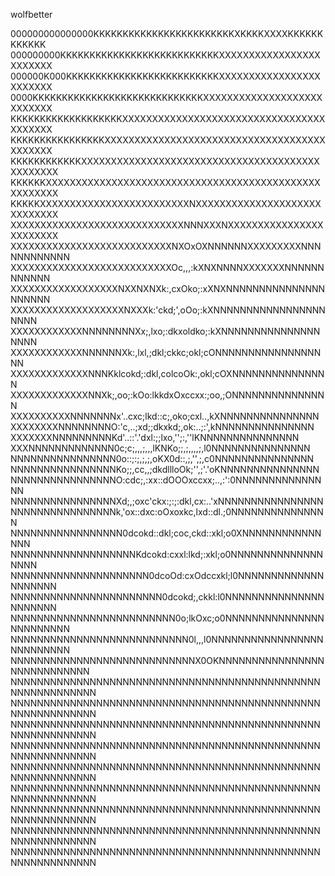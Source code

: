 wolfbetter

000000000000000KKKKKKKKKKKKKKKKKKKKKKKKXKKKKXXXXKKKKKKKKKKKK
000000000KKKKKKKKKKKKKKKKKKKKKKKKKKKXXXXXXXXXXXXXXXXXXXXXXXX
000000K000KKKKKKKKKKKKKKKKKKKKKKKKKKXXXXXXXXXXXXXXXXXXXXXXXX
0000KKKKKKKKKKKKKKKKKKKKKKKKKKKKKXXXXXXXXXXXXXXXXXXXXXXXXXXX
KKKKKKKKKKKKKKKKKKKXXXXXXXXXXXXXXXXXXXXXXXXXXXXXXXXXXXXXXXXX
KKKKKKKKKKKKKKKKXXXXXXXXXXXXXXXXXXXXXXXXXXXXXXXXXXXXXXXXXXXX
KKKKKKKKKKKKXXXXXXXXXXXXXXXXXXXXXXXXXXXXXXXXXXXXXXXXXXXXXXXX
KKKKKKXXXXXXXXXXXXXXXXXXXXXXXXXXXXXXXXXXXXXXXXXXXXXXXXXXXXXX
KKKKKXXXXXXXXXXXXXXXXXXXXXXXXXNXXXXXXXXXXXXXXXXXXXXXXXXXXXXX
XXXXXXXXXXXXXXXXXXXXXXXXXXXXXNNNXXXNXXXXXXXXXXXXXXXXXXXXXXXX
XXXXXXXXXXXXXXXXXXXXXXXXXXXNXOxOXNNNNNNXXXXXXXXXNNNNNNNNNNNN
XXXXXXXXXXXXXXXXXXXXXXXXXXXOc,,,:kXNXNNNNXXXXXXXNNNNNNNNNNNN
XXXXXXXXXXXXXXXXXXNXXNXNXk:,cxOko;:xXNXNNNNNNNNNNNNNNNNNNNNN
XXXXXXXXXXXXXXXXXXXNXXXk:'ckd;',oOo;:kXNNNNNNNNNNNNNNNNNNNNN
XXXXXXXXXXXXNNNNNNNNXx;,lxo;:dkxoldko;:kXNNNNNNNNNNNNNNNNNNN
XXXXXXXXXXXXNNNNNNXk:,lxl,;dkl;ckkc;okl;cONNNNNNNNNNNNNNNNNN
XXXXXXXXXXXXXNNNKklcokd;:dkl,colcoOk:,okl;cOXNNNNNNNNNNNNNNN
XXXXXXXXXXXXXNNXk;,oo;:kOo:lkkdxOxccxx:;oo,;ONNNNNNNNNNNNNNN
XXXXXXXXXXNNNNNNNx'..cxc;lkd::c;,oko;cxl..,kXNNNNNNNNNNNNNNN
XXXXXXXXNNNNNNNNO:'c,..;xd;;dkxkd;,ok:..;:',kNNNNNNNNNNNNNNN
XXXXXXXNNNNNNNNNKd'..::'.'dxl:;;lxo,'';:,''lKNNNNNNNNNNNNNNN
XXXNNNNNNNNNNNNN0c;c;,,,;,,,lKNKo;;,;,,,,;,l0NNNNNNNNNNNNNNN
NNNNNNNNNNNNNNNN0o::;:;,;,;,oKX0d::,;,'',;,c0NNNNNNNNNNNNNNN
NNNNNNNNNNNNNNNNKo;;,cc,,;dkdllloOk;'',;'.'oKNNNNNNNNNNNNNNN
NNNNNNNNNNNNNNNNO:cdc;,:xx::dOOOxccxx;..,:':0NNNNNNNNNNNNNNN
NNNNNNNNNNNNNNNNXd;,;oxc'ckx:;:;:dkl,cx:..'xNNNNNNNNNNNNNNNN
NNNNNNNNNNNNNNNNk,'ox::dxc:oOxoxkc,lxd::dl.;0NNNNNNNNNNNNNNN
NNNNNNNNNNNNNNNNN0dcokd::dkl;coc,ckd::xkl;o0XNNNNNNNNNNNNNNN
NNNNNNNNNNNNNNNNNNNKdcokd:cxxl:lkd;:xkl;o0NNNNNNNNNNNNNNNNNN
NNNNNNNNNNNNNNNNNNNNN0dcoOd:cxOdccxkl;l0NNNNNNNNNNNNNNNNNNNN
NNNNNNNNNNNNNNNNNNNNNNN0dcokd;,ckkl:l0NNNNNNNNNNNNNNNNNNNNNN
NNNNNNNNNNNNNNNNNNNNNNNNN0o;lkOxc;o0NNNNNNNNNNNNNNNNNNNNNNNN
NNNNNNNNNNNNNNNNNNNNNNNNNNN0l,,,l0NNNNNNNNNNNNNNNNNNNNNNNNNN
NNNNNNNNNNNNNNNNNNNNNNNNNNNNX0OKNNNNNNNNNNNNNNNNNNNNNNNNNNNN
NNNNNNNNNNNNNNNNNNNNNNNNNNNNNNNNNNNNNNNNNNNNNNNNNNNNNNNNNNNN
NNNNNNNNNNNNNNNNNNNNNNNNNNNNNNNNNNNNNNNNNNNNNNNNNNNNNNNNNNNN
NNNNNNNNNNNNNNNNNNNNNNNNNNNNNNNNNNNNNNNNNNNNNNNNNNNNNNNNNNNN
NNNNNNNNNNNNNNNNNNNNNNNNNNNNNNNNNNNNNNNNNNNNNNNNNNNNNNNNNNNN
NNNNNNNNNNNNNNNNNNNNNNNNNNNNNNNNNNNNNNNNNNNNNNNNNNNNNNNNNNNN
NNNNNNNNNNNNNNNNNNNNNNNNNNNNNNNNNNNNNNNNNNNNNNNNNNNNNNNNNNNN
NNNNNNNNNNNNNNNNNNNNNNNNNNNNNNNNNNNNNNNNNNNNNNNNNNNNNNNNNNNN
NNNNNNNNNNNNNNNNNNNNNNNNNNNNNNNNNNNNNNNNNNNNNNNNNNNNNNNNNNNN
NNNNNNNNNNNNNNNNNNNNNNNNNNNNNNNNNNNNNNNNNNNNNNNNNNNNNNNNNNNN
